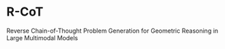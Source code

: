 # R-CoT
Reverse Chain-of-Thought Problem Generation for Geometric Reasoning in Large Multimodal Models
